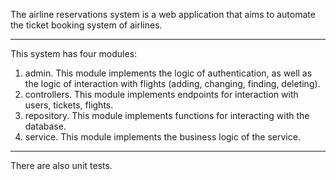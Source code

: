 The airline reservations system is a web application that aims to automate the ticket booking system of airlines.
***
This system has four modules:
1. admin. This module implements the logic of authentication, as well as the logic of interaction with flights (adding, changing, finding, deleting).
2. controllers. This module implements endpoints for interaction with users, tickets, flights.
3. repository. This module implements functions for interacting with the database.
4. service. This module implements the business logic of the service.
***
There are also unit tests.
